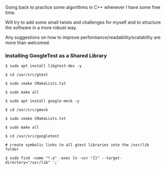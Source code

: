 Going back to practice some algorithms in C++ whenever I have some free time. 

Will try to add some small twists and challenges for myself and to structure the software in a more robust way.

Any suggestions on how to improve performance/readability/scalability are more than welcomed.

### Installing GoogleTest as a Shared Library
```
$ sudo apt install libgtest-dev -y

$ cd /usr/src/gtest

$ sudo cmake CMakeLists.txt

$ sudo make all

$ sudo apt install google-mock -y

$ cd /usr/src/gmock

$ sudo cmake CMakeLists.txt

$ sudo make all

$ cd /usr/src/googletest

# create symbolic links to all gtest libraries into the /usr/lib folder 

$ sudo find -name "*.a" -exec ln -vsr "{}" --target-directory="/usr/lib" ';'
```